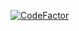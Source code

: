 <!-- @format -->

[![CodeFactor](https://www.codefactor.io/repository/github/pvwnthem/tf.2x1.dev/badge)](https://www.codefactor.io/repository/github/pvwnthem/tf.2x1.dev)
